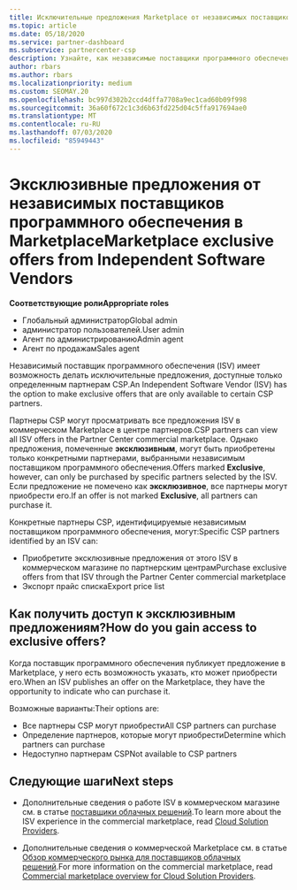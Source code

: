 ```yaml
---
title: Исключительные предложения Marketplace от независимых поставщиков программных продуктов
ms.topic: article
ms.date: 05/18/2020
ms.service: partner-dashboard
ms.subservice: partnercenter-csp
description: Узнайте, как независимые поставщики программного обеспечения (ISV) делают определенные предложения эксклюзивными и доступны только определенным партнерам CSP.
author: rbars
ms.author: rbars
ms.localizationpriority: medium
ms.custom: SEOMAY.20
ms.openlocfilehash: bc997d302b2ccd4dffa7708a9ec1cad60b09f998
ms.sourcegitcommit: 36a60f672c1c3d6b63fd225d04c5ffa917694ae0
ms.translationtype: MT
ms.contentlocale: ru-RU
ms.lasthandoff: 07/03/2020
ms.locfileid: "85949443"
---
```

# <a name="marketplace-exclusive-offers-from-independent-software-vendors"></a><span data-ttu-id="e5c2f-103">Эксклюзивные предложения от независимых поставщиков программного обеспечения в Marketplace</span><span class="sxs-lookup"><span data-stu-id="e5c2f-103">Marketplace exclusive offers from Independent Software Vendors</span></span>

<span data-ttu-id="e5c2f-104">**Соответствующие роли**</span><span class="sxs-lookup"><span data-stu-id="e5c2f-104">**Appropriate roles**</span></span>

- <span data-ttu-id="e5c2f-105">Глобальный администратор</span><span class="sxs-lookup"><span data-stu-id="e5c2f-105">Global admin</span></span>
- <span data-ttu-id="e5c2f-106">администратор пользователей.</span><span class="sxs-lookup"><span data-stu-id="e5c2f-106">User admin</span></span>
- <span data-ttu-id="e5c2f-107">Агент по администрированию</span><span class="sxs-lookup"><span data-stu-id="e5c2f-107">Admin agent</span></span>
- <span data-ttu-id="e5c2f-108">Агент по продажам</span><span class="sxs-lookup"><span data-stu-id="e5c2f-108">Sales agent</span></span>

<span data-ttu-id="e5c2f-109">Независимый поставщик программного обеспечения (ISV) имеет возможность делать исключительные предложения, доступные только определенным партнерам CSP.</span><span class="sxs-lookup"><span data-stu-id="e5c2f-109">An Independent Software Vendor (ISV) has the option to make exclusive offers that are only available to certain CSP partners.</span></span>

<span data-ttu-id="e5c2f-110">Партнеры CSP могут просматривать все предложения ISV в коммерческом Marketplace в центре партнеров.</span><span class="sxs-lookup"><span data-stu-id="e5c2f-110">CSP partners can view all ISV offers in the Partner Center commercial marketplace.</span></span> <span data-ttu-id="e5c2f-111">Однако предложения, помеченные **эксклюзивным**, могут быть приобретены только конкретными партнерами, выбранными независимым поставщиком программного обеспечения.</span><span class="sxs-lookup"><span data-stu-id="e5c2f-111">Offers marked **Exclusive**, however, can only be purchased by specific partners selected by the ISV.</span></span> <span data-ttu-id="e5c2f-112">Если предложение не помечено как **эксклюзивное**, все партнеры могут приобрести его.</span><span class="sxs-lookup"><span data-stu-id="e5c2f-112">If an offer is not marked **Exclusive**, all partners can purchase it.</span></span>

<span data-ttu-id="e5c2f-113">Конкретные партнеры CSP, идентифицируемые независимым поставщиком программного обеспечения, могут:</span><span class="sxs-lookup"><span data-stu-id="e5c2f-113">Specific CSP partners identified by an ISV can:</span></span>

- <span data-ttu-id="e5c2f-114">Приобретите эксклюзивные предложения от этого ISV в коммерческом магазине по партнерским центрам</span><span class="sxs-lookup"><span data-stu-id="e5c2f-114">Purchase exclusive offers from that ISV through the Partner Center commercial marketplace</span></span>
- <span data-ttu-id="e5c2f-115">Экспорт прайс списка</span><span class="sxs-lookup"><span data-stu-id="e5c2f-115">Export price list</span></span>

## <a name="how-do-you-gain-access-to-exclusive-offers"></a><span data-ttu-id="e5c2f-116">Как получить доступ к эксклюзивным предложениям?</span><span class="sxs-lookup"><span data-stu-id="e5c2f-116">How do you gain access to exclusive offers?</span></span>

<span data-ttu-id="e5c2f-117">Когда поставщик программного обеспечения публикует предложение в Marketplace, у него есть возможность указать, кто может приобрести его.</span><span class="sxs-lookup"><span data-stu-id="e5c2f-117">When an ISV publishes an offer on the Marketplace, they have the opportunity to indicate who can purchase it.</span></span>

<span data-ttu-id="e5c2f-118">Возможные варианты:</span><span class="sxs-lookup"><span data-stu-id="e5c2f-118">Their options are:</span></span>

- <span data-ttu-id="e5c2f-119">Все партнеры CSP могут приобрести</span><span class="sxs-lookup"><span data-stu-id="e5c2f-119">All CSP partners can purchase</span></span>
- <span data-ttu-id="e5c2f-120">Определение партнеров, которые могут приобрести</span><span class="sxs-lookup"><span data-stu-id="e5c2f-120">Determine which partners can purchase</span></span>
- <span data-ttu-id="e5c2f-121">Недоступно партнерам CSP</span><span class="sxs-lookup"><span data-stu-id="e5c2f-121">Not available to CSP partners</span></span>

## <a name="next-steps"></a><span data-ttu-id="e5c2f-122">Следующие шаги</span><span class="sxs-lookup"><span data-stu-id="e5c2f-122">Next steps</span></span>

- <span data-ttu-id="e5c2f-123">Дополнительные сведения о работе ISV в коммерческом магазине см. в статье [поставщики облачных решений](https://docs.microsoft.com/azure/marketplace/cloud-solution-providers).</span><span class="sxs-lookup"><span data-stu-id="e5c2f-123">To learn more about the ISV experience in the commercial marketplace, read [Cloud Solution Providers](https://docs.microsoft.com/azure/marketplace/cloud-solution-providers).</span></span>

- <span data-ttu-id="e5c2f-124">Дополнительные сведения о коммерческой Marketplace см. в статье [Обзор коммерческого рынка для поставщиков облачных решений](csp-commercial-marketplace-overview.md).</span><span class="sxs-lookup"><span data-stu-id="e5c2f-124">For more information on the commercial marketplace, read [Commercial marketplace overview for Cloud Solution Providers](csp-commercial-marketplace-overview.md).</span></span>
